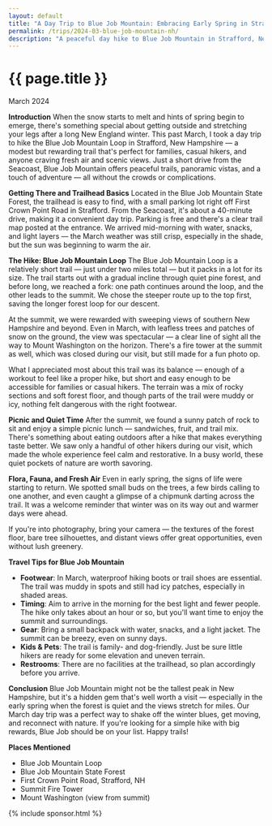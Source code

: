 ```yaml
---
layout: default
title: "A Day Trip to Blue Job Mountain: Embracing Early Spring in Strafford, New Hampshire"
permalink: /trips/2024-03-blue-job-mountain-nh/
description: "A peaceful day hike to Blue Job Mountain in Strafford, New Hampshire featuring scenic trails, panoramic views, and the perfect early spring escape from winter"
---
```

<h1>{{ page.title }}</h1>
<p class="subtitle">March 2024</p>

**Introduction**
When the snow starts to melt and hints of spring begin to emerge, there's something special about getting outside and stretching your legs after a long New England winter. This past March, I took a day trip to hike the Blue Job Mountain Loop in Strafford, New Hampshire — a modest but rewarding trail that's perfect for families, casual hikers, and anyone craving fresh air and scenic views. Just a short drive from the Seacoast, Blue Job Mountain offers peaceful trails, panoramic vistas, and a touch of adventure — all without the crowds or complications.

**Getting There and Trailhead Basics**
Located in the Blue Job Mountain State Forest, the trailhead is easy to find, with a small parking lot right off First Crown Point Road in Strafford. From the Seacoast, it's about a 40-minute drive, making it a convenient day trip. Parking is free and there's a clear trail map posted at the entrance. We arrived mid-morning with water, snacks, and light layers — the March weather was still crisp, especially in the shade, but the sun was beginning to warm the air.

**The Hike: Blue Job Mountain Loop**
The Blue Job Mountain Loop is a relatively short trail — just under two miles total — but it packs in a lot for its size. The trail starts out with a gradual incline through quiet pine forest, and before long, we reached a fork: one path continues around the loop, and the other leads to the summit. We chose the steeper route up to the top first, saving the longer forest loop for our descent.

At the summit, we were rewarded with sweeping views of southern New Hampshire and beyond. Even in March, with leafless trees and patches of snow on the ground, the view was spectacular — a clear line of sight all the way to Mount Washington on the horizon. There's a fire tower at the summit as well, which was closed during our visit, but still made for a fun photo op.

What I appreciated most about this trail was its balance — enough of a workout to feel like a proper hike, but short and easy enough to be accessible for families or casual hikers. The terrain was a mix of rocky sections and soft forest floor, and though parts of the trail were muddy or icy, nothing felt dangerous with the right footwear.

**Picnic and Quiet Time**
After the summit, we found a sunny patch of rock to sit and enjoy a simple picnic lunch — sandwiches, fruit, and trail mix. There's something about eating outdoors after a hike that makes everything taste better. We saw only a handful of other hikers during our visit, which made the whole experience feel calm and restorative. In a busy world, these quiet pockets of nature are worth savoring.

**Flora, Fauna, and Fresh Air**
Even in early spring, the signs of life were starting to return. We spotted small buds on the trees, a few birds calling to one another, and even caught a glimpse of a chipmunk darting across the trail. It was a welcome reminder that winter was on its way out and warmer days were ahead.

If you're into photography, bring your camera — the textures of the forest floor, bare tree silhouettes, and distant views offer great opportunities, even without lush greenery.

**Travel Tips for Blue Job Mountain**
- **Footwear**: In March, waterproof hiking boots or trail shoes are essential. The trail was muddy in spots and still had icy patches, especially in shaded areas.
- **Timing**: Aim to arrive in the morning for the best light and fewer people. The hike only takes about an hour or so, but you'll want time to enjoy the summit and surroundings.
- **Gear**: Bring a small backpack with water, snacks, and a light jacket. The summit can be breezy, even on sunny days.
- **Kids & Pets**: The trail is family- and dog-friendly. Just be sure little hikers are ready for some elevation and uneven terrain.
- **Restrooms**: There are no facilities at the trailhead, so plan accordingly before you arrive.

**Conclusion**
Blue Job Mountain might not be the tallest peak in New Hampshire, but it's a hidden gem that's well worth a visit — especially in the early spring when the forest is quiet and the views stretch for miles. Our March day trip was a perfect way to shake off the winter blues, get moving, and reconnect with nature. If you're looking for a simple hike with big rewards, Blue Job should be on your list. Happy trails!

**Places Mentioned**
- Blue Job Mountain Loop
- Blue Job Mountain State Forest
- First Crown Point Road, Strafford, NH
- Summit Fire Tower
- Mount Washington (view from summit)

{% include sponsor.html %} 